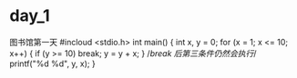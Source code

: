 # day_1
图书馆第一天
#incloud <stdio.h>
int main()
	{
		int x, y = 0;
		for (x = 1; x <= 10; x++)
		{
			if (y >= 10)
				break;
			y = y + x;
		}                 /*break 后第三条件仍然会执行*/
		printf("%d %d", y, x);
	}
